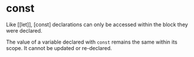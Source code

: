 # const

Like [[let]], [const] declarations can only be accessed within the block they were declared.

The value of a variable declared with `const` remains the same within its scope. It cannot be updated or re-declared.